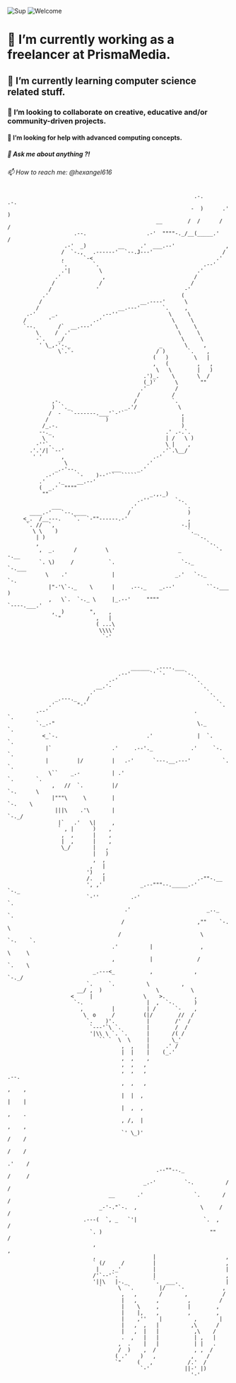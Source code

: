 ![Sup](https://creators-images.vice.com/content-images/contentimage/no-slug/226b15f69e6629cd5edc6edfa9901a43.jpg?crop=1xw:0.6464646464646465xh;center,center "sup")
![Welcome](https://i.pinimg.com/originals/5f/11/3d/5f113d0d66bf5a3ae36b49979ba9cf3c.gif "Welcome")

# 🔭 I’m currently working as a freelancer at PrismaMedia.
## 🌱 I’m currently learning computer science related stuff.
### 👯 I’m looking to collaborate on creative, educative and/or community-driven projects.
#### 🤔 I’m looking for help with advanced computing concepts.
##### 💬 Ask me about anything ?!
###### 📫 How to reach me: @hexangel616
















                                                               .-.        .-.
                                                              -  )      .'  )
                                                   __        /  /      /   /
                         .--.                   .-'  """"-._/__(_____.'   /
                      .-'  _)          __     .'  ___.--'                ,
                     /  `-.,   .------'  `--.J---'                      /
                     ,      `-<                                       .'
                     `.        `.                                 .--'
                     .'|         \                              .'
                   .'             ,                            /
                  /              /                            /
                 /              '                           -'
               .'                                          (
              /                               __.----'      \
             /                         __.---'       `.     ,
          .-'     _.              .--''                \     \
         /       '             .-'                      \     \
         `--.       /`  __.---'                          \     \
             \     /  .'                                  \     \
             -`.    _/                                     \     \
              ' \_,-'-._                            _       \     ,
                    \`.`-                          / )       `.    ,
                                                  (   )        \   |
                                                  ,   (         ,   ,
                                                   \   \        |   )
                                               .')_.    \       \  /
                                               (_)'      \       ""
                                              .'         /
                                             /          /
                  ,-.                       /           `.
                  )  `._                 _.'/             \
                 /  -   `-------.___'`-'`                  ,
                /                  )                       |
               /_.-.                                       )
              --._                                    .' .-.`.
               \  '                                   | /   \ )
             -''`.                                    \ |    ,
           .'.'/| `--'                               .'`.\__/
            ' '      ,                            .-'
                      \                         .'
                   _.-'--.           ___     _.'
                .-'       `-    )--'``  `````
              .'    ._    __.--'
              (  _.'  """"
               ""                                _.,._)
                                             .-''        `-.
                  ___                      .'               `.
           ____.-'   `--.____             /                  )
         <_.  /__---.    `.  `-""------.-'                   ,
          `. //  `,                                        -.|
            \ \    )                                         `._
             | )                                                `-.
             ,                                                     `-.
              ,  _.      /         \                      _           `--.__
              `. \)     /           `.                     `-._             `-.___
                \    .'              |                   _.'   `-._               `-.
                 |"-'\`-._    \      |     .--._    _.--'          ``-.___           )
                 ,   \`.  `-._ \     |_.--'     """"                      `----.___.'
                  ,  )        ",    ,
                   `"           ,   |
                                ( ...\
                                 \\\\'
                                  `-'



 
                                           ______  .----.___
                                       .--'      `' `-      `-.
                                    .-'                        `.
                                __.'-                            `.
                              .'                                   `.
                   _.---._   /                                       `.
                 .'       "-'                                          `.
             .--'                                              .         `.
             `._.-"                                             \._        `.
               <_`-.                            .'              |  `.        `.
                |`                   .'     .--'._            .'     `-.       `.
                |         |/         |   .-'      `---.__.---'          `.       `.
                 \``    _.-          | .'                                 `.       `.
                  ,   //  `.         |/                                     `-.      \
                  |"""\     \        |                                         `-.    \
                   |||\    .'\       |                                            `-._/
                    |`   .'   \|     ,
                    ` , |      )    ,
                     ,  ,      |    ,
                     |  ,      |    ,
                     \_/       |   ,
                               |   )
                               ,  ,
                              ,   |
                             ')   ,
                             /.   |                             .-""-.__
                             ', ,'            _.--"""--._____.-'        `-._
                             `-''          .-'                              `.
                                         .'                        _.._       `.
                                        /                       ,""    `-.      \
                                       /                         \        `-.    `.
                                     .'          |               ,           \     \
                                     ,           |              /             `.    \
                               _.---<_           ,             ,                `-._/
                             `.     `.          \          , 
                          __/ ,  )                 \          \
                        <     |                \    >.         ,
                         `-.                    |  ,  `-.      )
                           ,         |          | /      `-    ,
                            \  o     /         (|/        //  /
                             `.    )'.          |        /'  /
                              `---'`\ `.        |        /  /
                              '|\\ \ `. `.      |       /( /
                                 `` `  \  \     |       \_'
                                        ,  ,    |     .' /
                                        |  |    |    (_.'
                                        ,  ,    ,
                                        ,  ,   ,
                                        ,  ,   ,                                 .--.
                                        ,  ,   ,                                ,    ,
                                        |  |  ,                                 |    |
                                        |  ,  ,                                 ,    .
                                        , /,  |                                ,    ,
                                        `' \_)'                               /    /
                                                                             /    /
                                                                           .'    /
                                                   .--""--._              /     /
                                               _.-'         `-.          /     /
                                    __       .'                `.       /     /
                                 _-'-."`-.  ,                    \     /     /
                            .---(  `, _   `'|                     `.  ,     /
                              `. )                                  ""     /
                               ,                                          ,
                               ,                  |                      ,
                               ` (/     /         |                      ,
                                |    ._'          |                      |
                               /'`--'`.           |                      ,
                               '||\   |-._        `.  ___.               |
                                 `     \  `.        |/    `-            ,
                                        ,   ,       /       ,           /
                                        |   ,      ,         ,         /
                                        |    \     ,         |        ,
                                        |    |,    ,         ,        ,
                                        |    ,''    |          ,       |
                                        |   ,  ,   |          ,\      /
                                        |   ,  |   |           ,\    /
                                        .  ,   |   |           | ,   |
                                       ,  .    |   |           | |   .
                                       /  )    ,  /            , ,  /
                                      ( .'    )   ,           ,    /
                                      `"     (   ,           /.'  /
                                              `-'           ||-' |)
                                                              '-'
